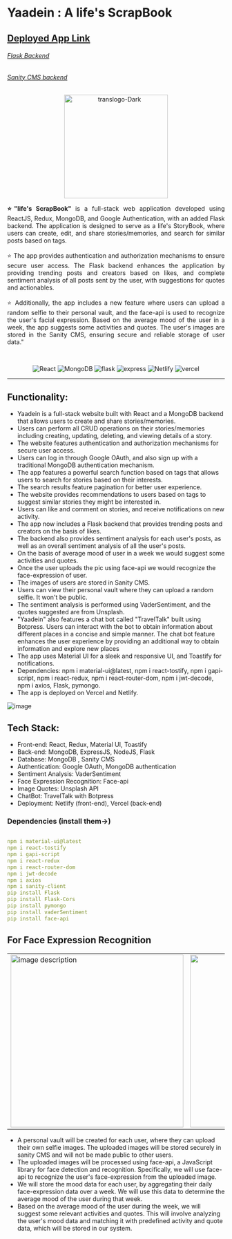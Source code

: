 # Yaadein : A life's ScrapBook

<h2><a href="https://life-storybook.netlify.app">Deployed App Link</a></h2>
<h6><a href="https://github.com/DeepakkPatil/flaskbackend-yaadein">Flask Backend</a></h6>
<h6><a href="https://github.com/DeepakkPatil/sanity-yaadein">Sanity CMS backend </a></h6>

<p align="center">
  <img src="https://i.ibb.co/TgbrjTg/translogo-Dark.png" alt="translogo-Dark" width="240" />

<p align="justify"> <b> ⭐"life's ScrapBook" </b> is a full-stack web application developed using ReactJS, Redux, MongoDB, and Google Authentication, with an added Flask backend. The application is designed to serve as a life's StoryBook, where users can create, edit, and share stories/memories, and search for similar posts based on tags.<br /><br />
⭐ The app provides authentication and authorization mechanisms to ensure secure user access. The Flask backend enhances the application by providing trending posts and creators based on likes, and complete sentiment analysis of all posts sent by the user, with suggestions for quotes and actionables. <br /> <br />
⭐ Additionally, the app includes a new feature where users can upload a random selfie to their personal vault, and the face-api is used to recognize the user's facial expression. Based on the average mood of the user in a week, the app suggests some activities and quotes. The user's images are stored in the Sanity CMS, ensuring secure and reliable storage of user data."</p>
  


</p>

<br /> 
<p align="center">
    <img alt="React" src="https://img.shields.io/badge/react-%2320232a.svg?style=for-the-badge&logo=react&logoColor=%2361DAFB"> </a>
    <img alt="MongoDB" src="https://img.shields.io/badge/MongoDB-%234ea94b.svg?style=for-the-badge&logo=mongodb&logoColor=white"> </a>
    <img alt="flask" src="https://img.shields.io/badge/flask-%23000.svg?style=for-the-badge&logo=flask&logoColor=white"> </a>
     <img alt="express" src="https://img.shields.io/badge/express.js-%23404d59.svg?style=for-the-badge&logo=express&logoColor=%2361DAFB"> </a> 
     <img alt="Netlify" src="https://img.shields.io/badge/netlify-%23000000.svg?style=for-the-badge&logo=netlify&logoColor=#00C7B7"> </a> 
     <img alt="vercel" src="https://img.shields.io/badge/vercel-%23000000.svg?style=for-the-badge&logo=vercel&logoColor=white"> </a> 
     
</p>

<hr />
<h2>Functionality: </h2>

- Yaadein is a full-stack website built with React and a MongoDB backend that allows users to create and share stories/memories.
- Users can perform all CRUD operations on their stories/memories including creating, updating, deleting, and viewing details of a story.
- The website features authentication and authorization mechanisms for secure user access.
- Users can log in through Google OAuth, and also sign up with a traditional MongoDB authentication mechanism.
- The app features a powerful search function based on tags that allows users to search for stories based on their interests.
- The search results feature pagination for better user experience.
- The website provides recommendations to users based on tags to suggest similar stories they might be interested in.
- Users can like and comment on stories, and receive notifications on new activity.
- The app now includes a Flask backend that provides trending posts and creators on the basis of likes.
- The backend also provides sentiment analysis for each user's posts, as well as an overall sentiment analysis of all the user's posts.
- On the basis of average mood of user in a week we would suggest some activities and quotes.
- Once the user uploads the pic using face-api we would recognize the face-expression of user.
- The images of users are stored in Sanity CMS.
- Users can view their personal vault where they can upload a random selfie. It won't be public.
- The sentiment analysis is performed using VaderSentiment, and the quotes suggested are from Unsplash.
- "Yaadein" also features a chat bot called "TravelTalk" built using Botpress. Users can interact with the bot to obtain information about different places in a concise and simple manner. The chat bot feature enhances the user experience by providing an additional way to obtain information and explore new places
- The app uses Material UI for a sleek and responsive UI, and Toastify for notifications.
- Dependencies: npm i material-ui@latest, npm i react-tostify, npm i gapi-script, npm i react-redux, npm i react-router-dom, npm i jwt-decode, npm i axios, Flask, pymongo.
- The app is deployed on Vercel and Netlify.

![image](https://github.com/DeepakkPatil/yaadein/assets/108725514/c5274f75-ed71-42c8-bd36-52a61e665276)



<h2> Tech Stack: </h2>

- Front-end: React, Redux, Material UI, Toastify
- Back-end: MongoDB, ExpressJS, NodeJS, Flask
- Database: MongoDB , Sanity CMS
- Authentication: Google OAuth, MongoDB authentication
- Sentiment Analysis: VaderSentiment
- Face Expression Recognition: Face-api
- Image Quotes: Unsplash API
- ChatBot: TravelTalk with Botpress
- Deployment: Netlify (front-end), Vercel (back-end)
  

  
 <h3>Dependencies (install them->)</h3>
 
```yaml

npm i material-ui@latest
npm i react-tostify
npm i gapi-script
npm i react-redux
npm i react-router-dom
npm i jwt-decode
npm i axios
npm i sanity-client
pip install Flask
pip install Flask-Cors
pip install pymongo
pip install vaderSentiment
pip install face-api


```

<h2>For Face Expression Recognition</h2>

<!-- ![WhatsApp Image 2023-05-13 at 8 25 15 AM](https://github.com/DeepakkPatil/yaadein/assets/108725514/6115dbb9-b5e4-4044-b054-4e1483e5264e) -->





<table>
  <tr>
    <td><img src="https://i.ibb.co/NsYc1QJ/face-Recog.jpg" alt="image description" style="width: 400px;">
</td>
    <td><img src="https://github.com/DeepakkPatil/yaadein/assets/108725514/585650fc-6717-4222-8502-316e7af8f804"  style="width: 400px;" />
</td>
  </tr>
</table>


- A personal vault will be created for each user, where they can upload their own selfie images. The uploaded images will be stored securely in sanity CMS and will not be made public to other users.
- The uploaded images will be processed using face-api, a JavaScript library for face detection and recognition. Specifically, we will use face-api to recognize the user's face-expression from the uploaded image.
- We will store the mood data for each user, by aggregating their daily face-expression data over a week. We will use this data to determine the average mood of the user during that week.
- Based on the average mood of the user during the week, we will suggest some relevant activities and quotes. This will involve analyzing the user's mood data and matching it with predefined activity and quote data, which will be stored in our system.






